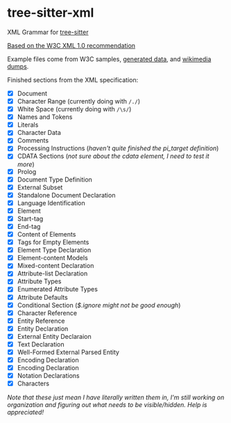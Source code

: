 # tree-sitter-xml
XML Grammar for [tree-sitter](https://github.com/tree-sitter/tree-sitter)

[Based on the W3C XML 1.0 recommendation](https://www.w3.org/TR/REC-xml/)

Example files come from W3C samples, [generated data](www.generatedata.com), and [wikimedia dumps](https://dumps.wikimedia.org/).

Finished sections from the XML specification:

- [x] Document
- [x] Character Range (currently doing with `/./`)
- [x] White Space (currently doing with `/\s/`)
- [x] Names and Tokens
- [x] Literals
- [x] Character Data
- [x] Comments
- [x] Processing Instructions (*haven't quite finished the pi_target definition*)
- [x] CDATA Sections (*not sure about the cdata element, I need to test it more*)
- [x] Prolog
- [x] Document Type Definition
- [x] External Subset
- [x] Standalone Document Declaration
- [x] Language Identification
- [x] Element
- [x] Start-tag
- [x] End-tag
- [x] Content of Elements
- [x] Tags for Empty Elements
- [x] Element Type Declaration
- [x] Element-content Models
- [x] Mixed-content Declaration
- [x] Attribute-list Declaration
- [x] Attribute Types
- [x] Enumerated Attribute Types
- [x] Attribute Defaults
- [x] Conditional Section (*$.ignore might not be good enough*)
- [x] Character Reference
- [x] Entity Reference
- [x] Entity Declaration
- [x] External Entity Declaraion
- [x] Text Declaration
- [x] Well-Formed External Parsed Entity
- [x] Encoding Declaration
- [x] Encoding Declaration
- [x] Notation Declarations
- [x] Characters

*Note that these just mean I have literally written them in, I'm still working on organization and figuring out what needs to be visible/hidden. Help is appreciated!*
